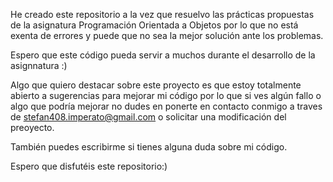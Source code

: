 He creado este repositorio a la vez que resuelvo las prácticas propuestas de la asignatura Programación Orientada a Objetos por lo que no está
exenta de errores y puede que no sea la mejor solución ante los problemas.

Espero que este código pueda servir a muchos durante el desarrollo de la asignnatura :)

Algo que quiero destacar sobre este proyecto es que estoy totalmente abierto a sugerencias para mejorar mi código por lo que si ves algún fallo o algo
que podría mejorar no dudes en ponerte en contacto conmigo a traves de stefan408.imperato@gmail.com o solicitar una modificación del preoyecto.

También puedes escribirme si tienes alguna duda sobre mi código.

Espero que disfutéis este repositorio:)
